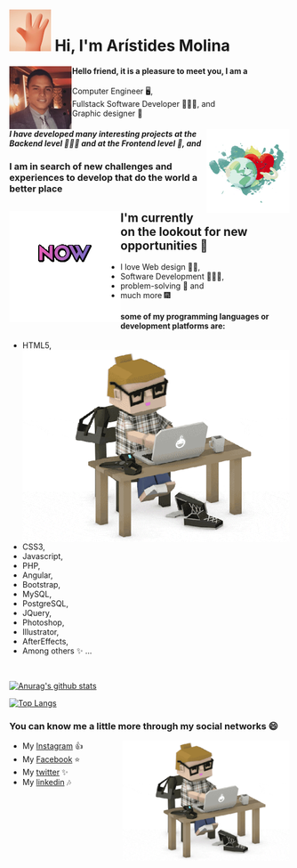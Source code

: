 # <img src="images/Hi-hand-small.gif"> Hi, I'm Arístides Molina

#### <img align='left' src="images/foto-perfil.png"> Hello friend, it is a pleasure to meet you, I am a

- Computer Engineer 🖥️,
- Fullstack Software Developer 👨🏽‍💻, and 
- Graphic designer 🎨

##### <img align='right' src="images/World-love-small.gif"> I have developed many interesting projects at the Backend level 👨🏽‍💻 and at the Frontend level 🎨, and

### I am in search of new challenges and experiences to develop that do the world a better place

## <img align='left' src="images/Now-avialable-small.gif"> I'm currently on the lookout for new opportunities 💪

- I love Web design 👨‍🎨,
- Software Development 👨🏽‍💻,
- problem-solving 🧮 and
- much more 🎆

#### some of my programming languages or development platforms are:

- HTML5, <img align='right' src="images/programmer.gif" width="550">
- CSS3,
- Javascript,
- PHP,
- Angular,
- Bootstrap,
- MySQL,
- PostgreSQL,
- JQuery,
- Photoshop,
- Illustrator,
- AfterEffects,
- Among others ✨ ...
<br>

[![Anurag's github stats](https://github-readme-stats.vercel.app/api?username=aristides1000&theme=midnight-purple&show_icons=true)](https://github.com/anuraghazra/github-readme-stats)

[![Top Langs](https://github-readme-stats.vercel.app/api/top-langs/?username=aristides1000&theme=midnight-purple&show_icons=true&layout=compact&langs_count=10)](https://github.com/anuraghazra/github-readme-stats)

### You can know me a little more through my social networks :smile:

* My [Instagram](https://www.instagram.com/aristides_1000/) :+1: <img align='right' src="images/programmer.gif" width="300">
* My [Facebook](https://www.facebook.com/aristidesjose.molinaperez) :star:
* My [twitter](https://twitter.com/aristides_1000) :sparkles:
* My [linkedin](https://www.linkedin.com/in/aristides-jose-molina-perez-09b0579a/) :notes:

<!--
**aristides1000/aristides1000** is a ✨ _special_ ✨ repository because its `README.md` (this file) appears on your GitHub profile.

Here are some ideas to get you started:

- 🔭 I’m currently working on ...
- 🌱 I’m currently learning ...
- 👯 I’m looking to collaborate on ...
- 🤔 I’m looking for help with ...
- 💬 Ask me about ...
- 📫 How to reach me: ...
- 😄 Pronouns: ...
- ⚡ Fun fact: ...
-->

